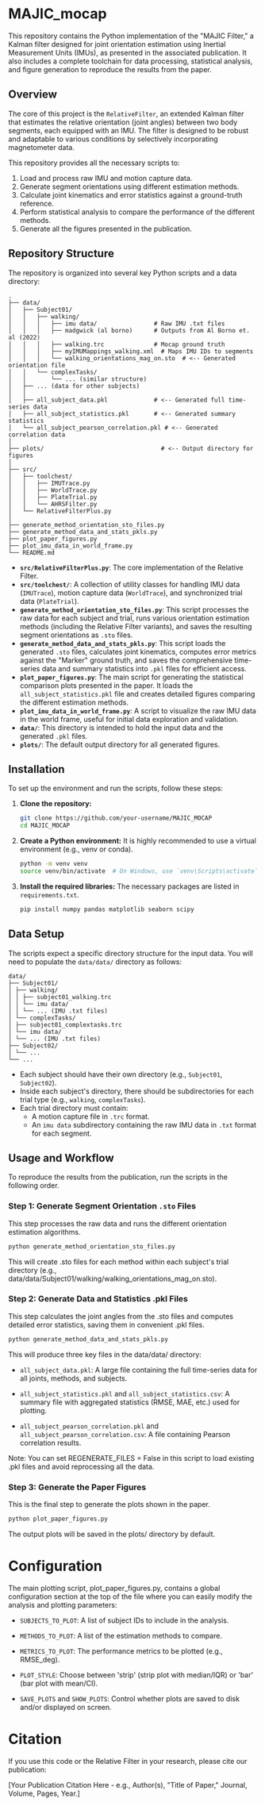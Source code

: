 # MAJIC_mocap
This repository contains the Python implementation of the "MAJIC Filter," a Kalman filter designed for joint orientation estimation using Inertial Measurement Units (IMUs), as presented in the associated publication. It also includes a complete toolchain for data processing, statistical analysis, and figure generation to reproduce the results from the paper.

## Overview

The core of this project is the `RelativeFilter`, an extended Kalman filter that estimates the relative orientation (joint angles) between two body segments, each equipped with an IMU. The filter is designed to be robust and adaptable to various conditions by selectively incorporating magnetometer data.

This repository provides all the necessary scripts to:
1.  Load and process raw IMU and motion capture data.
2.  Generate segment orientations using different estimation methods.
3.  Calculate joint kinematics and error statistics against a ground-truth reference.
4.  Perform statistical analysis to compare the performance of the different methods.
5.  Generate all the figures presented in the publication.

## Repository Structure

The repository is organized into several key Python scripts and a data directory:
```
.
├── data/
│   ├── Subject01/
│   │   ├── walking/
│   │   │   ├── imu data/                # Raw IMU .txt files
│   │   │   ├── madgwick (al borno)      # Outputs from Al Borno et. al (2022)
│   │   │   ├── walking.trc              # Mocap ground truth
│   │   │   ├── myIMUMappings_walking.xml  # Maps IMU IDs to segments
│   │   │   └── walking_orientations_mag_on.sto  # <-- Generated orientation file
│   │   └── complexTasks/
│   │       └── ... (similar structure)
│   ├── ... (data for other subjects)
│   │
│   ├── all_subject_data.pkl             # <-- Generated full time-series data
│   ├── all_subject_statistics.pkl       # <-- Generated summary statistics
│   └── all_subject_pearson_correlation.pkl # <-- Generated correlation data
│
├── plots/                                 # <-- Output directory for figures
│
├── src/
│   ├── toolchest/
│   │   ├── IMUTrace.py
│   │   ├── WorldTrace.py
│   │   ├── PlateTrial.py
│   │   └── AHRSFilter.py
│   └── RelativeFilterPlus.py
│
├── generate_method_orientation_sto_files.py
├── generate_method_data_and_stats_pkls.py
├── plot_paper_figures.py
├── plot_imu_data_in_world_frame.py
└── README.md
```
-   **`src/RelativeFilterPlus.py`**: The core implementation of the Relative Filter.
-   **`src/toolchest/`**: A collection of utility classes for handling IMU data (`IMUTrace`), motion capture data (`WorldTrace`), and synchronized trial data (`PlateTrial`).
-   **`generate_method_orientation_sto_files.py`**: This script processes the raw data for each subject and trial, runs various orientation estimation methods (including the Relative Filter variants), and saves the resulting segment orientations as `.sto` files.
-   **`generate_method_data_and_stats_pkls.py`**: This script loads the generated `.sto` files, calculates joint kinematics, computes error metrics against the "Marker" ground truth, and saves the comprehensive time-series data and summary statistics into `.pkl` files for efficient access.
-   **`plot_paper_figures.py`**: The main script for generating the statistical comparison plots presented in the paper. It loads the `all_subject_statistics.pkl` file and creates detailed figures comparing the different estimation methods.
-   **`plot_imu_data_in_world_frame.py`**: A script to visualize the raw IMU data in the world frame, useful for initial data exploration and validation.
-   **`data/`**: This directory is intended to hold the input data and the generated `.pkl` files.
-   **`plots/`**: The default output directory for all generated figures.

## Installation

To set up the environment and run the scripts, follow these steps:

1.  **Clone the repository:**
    ```bash
    git clone https://github.com/your-username/MAJIC_MOCAP
    cd MAJIC_MOCAP
    ```

2.  **Create a Python environment:** It is highly recommended to use a virtual environment (e.g., venv or conda).

    ```bash
    python -m venv venv
    source venv/bin/activate  # On Windows, use `venv\Scripts\activate`
    ```

3.  **Install the required libraries:** The necessary packages are listed in `requirements.txt`.
    ```bash
    pip install numpy pandas matplotlib seaborn scipy
    ```

## Data Setup

The scripts expect a specific directory structure for the input data. You will need to populate the `data/data/` directory as follows:
```
data/
├── Subject01/
│ ├── walking/
│ │ ├── subject01_walking.trc
│ │ └── imu data/
│ │ └── ... (IMU .txt files)
│ └── complexTasks/
│ ├── subject01_complextasks.trc
│ └── imu data/
│ └── ... (IMU .txt files)
├── Subject02/
│ └── ...
└── ...
```
-   Each subject should have their own directory (e.g., `Subject01`, `Subject02`).
-   Inside each subject's directory, there should be subdirectories for each trial type (e.g., `walking`, `complexTasks`).
-   Each trial directory must contain:
    -   A motion capture file in `.trc` format.
    -   An `imu data` subdirectory containing the raw IMU data in `.txt` format for each segment.

## Usage and Workflow

To reproduce the results from the publication, run the scripts in the following order.

### Step 1: Generate Segment Orientation `.sto` Files

This step processes the raw data and runs the different orientation estimation algorithms.

```bash
python generate_method_orientation_sto_files.py
```
This will create .sto files for each method within each subject's trial directory (e.g., data/data/Subject01/walking/walking_orientations_mag_on.sto).

### Step 2: Generate Data and Statistics .pkl Files
This step calculates the joint angles from the .sto files and computes detailed error statistics, saving them in convenient .pkl files.
```bash
python generate_method_data_and_stats_pkls.py
```
This will produce three key files in the data/data/ directory:

-   `all_subject_data.pkl`: A large file containing the full time-series data for all joints, methods, and subjects.

-   `all_subject_statistics.pkl` and `all_subject_statistics.csv`: A summary file with aggregated statistics (RMSE, MAE, etc.) used for plotting.

-   `all_subject_pearson_correlation.pkl` and `all_subject_pearson_correlation.csv`: A file containing Pearson correlation results.


Note: You can set REGENERATE_FILES = False in this script to load existing .pkl files and avoid reprocessing all the data.

### Step 3: Generate the Paper Figures
This is the final step to generate the plots shown in the paper.
```bash
python plot_paper_figures.py
```
The output plots will be saved in the plots/ directory by default.

# Configuration
The main plotting script, plot_paper_figures.py, contains a global configuration section at the top of the file where you can easily modify the analysis and plotting parameters:

-   `SUBJECTS_TO_PLOT`: A list of subject IDs to include in the analysis.

-   `METHODS_TO_PLOT`: A list of the estimation methods to compare.

-   `METRICS_TO_PLOT`: The performance metrics to be plotted (e.g., RMSE_deg).

-   `PLOT_STYLE`: Choose between 'strip' (strip plot with median/IQR) or 'bar' (bar plot with mean/CI).

-   `SAVE_PLOTS` and `SHOW_PLOTS`: Control whether plots are saved to disk and/or displayed on screen.

# Citation
If you use this code or the Relative Filter in your research, please cite our publication:

[Your Publication Citation Here - e.g., Author(s), "Title of Paper," Journal, Volume, Pages, Year.]
